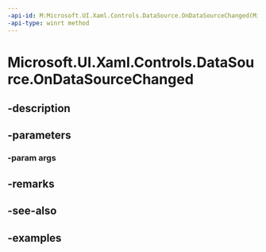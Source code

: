 ```yaml
---
-api-id: M:Microsoft.UI.Xaml.Controls.DataSource.OnDataSourceChanged(Microsoft.UI.Xaml.Controls.DataSourceChangedEventArgs)
-api-type: winrt method
---
```


<!-- Method syntax.
protected void DataSource.OnDataSourceChanged(DataSourceChangedEventArgs args)
-->

# Microsoft.UI.Xaml.Controls.DataSource.OnDataSourceChanged

## -description

## -parameters
### -param args

## -remarks

## -see-also

## -examples

